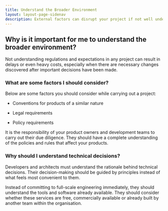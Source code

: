 ```yaml
---
title: Understand the Broader Environment
layout: layout-page-sidenav
description: External factors can disrupt your project if not well understood.
---
```


## Why is it important for me to understand the broader environment?

Not understanding regulations and expectations in any project can result in delays or even heavy costs, especially when there are necessary changes discovered after important decisions have been made.

### What are some factors I should consider?

Below are some factors you should consider while carrying out a project:

- Conventions for products of a similar nature

- Legal requirements

- Policy requirements

It is the responsibility of your product owners and development teams to carry out their due diligence. They should have a complete understanding of the policies and rules that affect your products.

### Why should I understand technical decisions?

Developers and architects must understand the rationale behind technical decisions. Their decision-making should be guided by principles instead of what feels most convenient to them.

Instead of committing to full-scale engineering immediately, they should understand the tools and software already available. They should consider whether these services are free, commercially available or already built by another team within the organisation.

